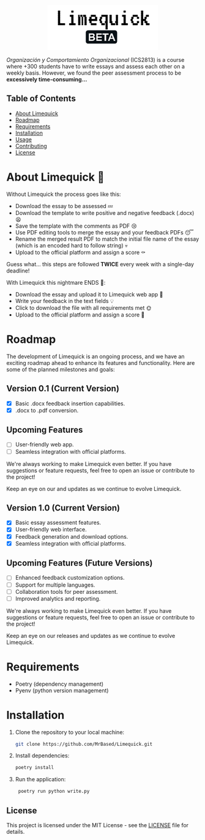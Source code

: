 <p align="center">
  <img src="logo.png" alt="Alt Text">
</p>


*Organización y Comportamiento Organizacional* (ICS2813) is a course where +300 students have to write essays and assess each other on a weekly basis. However, we found the peer assessment process to be **excessively time-consuming...**
## Table of Contents

- [About Limequick](#about-limequick)
- [Roadmap](#roadmap)
- [Requirements](#requirements)
- [Installation](#installation)
- [Usage](#usage)
- [Contributing](#contributing)
- [License](#license)

<a name="about-limequick"></a>
# About Limequick 🍋
Without Limequick the process goes like this:
- Download the essay to be assessed 💤
- Download the template to write positive and negative feedback (.docx) 😫
- Save the template with the comments as PDF 😢
- Use PDF editing tools to merge the essay and your feedback PDFs 😴
- Rename the merged result PDF to match the initial file name of the essay (which is an encoded hard to follow string) 💀
- Upload to the official platform and assign a score ⚰️

Guess what... this steps are followed **TWICE** every week with a single-day deadline!

With Limequick this nightmare ENDS 🥳:
- Download the essay and upload it to Limequick web app 🌈
- Write your feedback in the text fields 💡
- Click to download the file with all requirements met 🌞
- Upload to the official platform and assign a score 🏁

# Roadmap

The development of Limequick is an ongoing process, and we have an exciting roadmap ahead to enhance its features and functionality. Here are some of the planned milestones and goals:

## Version 0.1 (Current Version)

- [x] Basic .docx feedback insertion capabilities.
- [x] .docx to .pdf conversion.

## Upcoming Features

- [ ] User-friendly web app.
- [ ] Seamless integration with official platforms.

We're always working to make Limequick even better. If you have suggestions or feature requests, feel free to open an issue or contribute to the project!

Keep an eye on our and updates as we continue to evolve Limequick.


## Version 1.0 (Current Version)

- [x] Basic essay assessment features.
- [x] User-friendly web interface.
- [x] Feedback generation and download options.
- [x] Seamless integration with official platforms.

## Upcoming Features (Future Versions)

- [ ] Enhanced feedback customization options.
- [ ] Support for multiple languages.
- [ ] Collaboration tools for peer assessment.
- [ ] Improved analytics and reporting.

We're always working to make Limequick even better. If you have suggestions or feature requests, feel free to open an issue or contribute to the project!

Keep an eye on our releases and updates as we continue to evolve Limequick.


# Requirements

- Poetry (dependency management)
- Pyenv (python version management)

# Installation

1. Clone the repository to your local machine:

   ```bash
   git clone https://github.com/MrBased/Limequick.git
2. Install dependencies:

   ```bash
   poetry install
   ```
3. Run the application:

   ```bash
    poetry run python write.py
    ```

## License

This project is licensed under the MIT License - see the [LICENSE](LICENSE) file for details.
